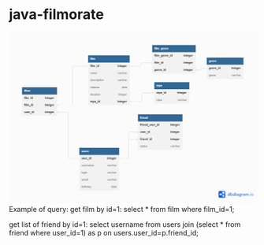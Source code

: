# java-filmorate
![filmorate_db](https://github.com/sofyagenzel/java-filmorate/blob/main/filmorate_db.png)
Example of query:
get film by id=1:
select 
 * 
from film
where film_id=1;

get list of friend by id=1:
select 
  username
from users
join (select * from friend where user_id=1) as p on users.user_id=p.friend_id;